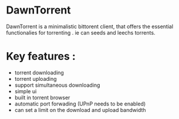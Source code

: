 # DawnTorrent

DawnTorrent is a minimalistic bittorent client, that offers the essential functionalies for torrenting . ie can seeds and leechs torrents.

# Key features :
  - torrent downloading
  - torrent uploading
  - support simultaneous downloading
  - simple ui
  - built in torrent browser
  - automatic port forwading (UPnP needs to be enabled)
  - can set a limit on the download and upload bandwidth
